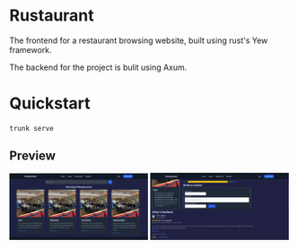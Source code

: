 # Rustaurant

The frontend for a restaurant browsing website, built using rust's Yew framework.

The backend for the project is bulit using Axum.

# Quickstart

```
trunk serve
```

## Preview
<img src="https://github.com/Rasib0/Rustaurant/blob/master/images/1.png?raw=true" alt="Image 1" style="width: 49%;">
<img src="https://github.com/Rasib0/Rustaurant/blob/master/images/2.png?raw=true" alt="Image 2" style="width: 49%;">
